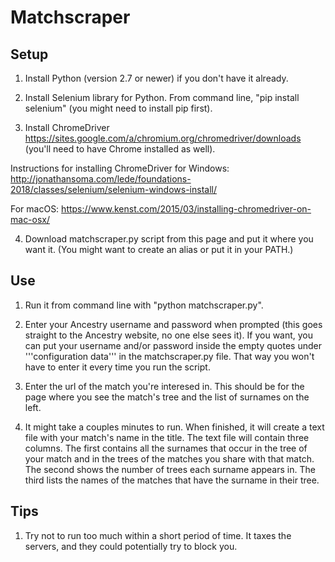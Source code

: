 # Matchscraper

## Setup

1. Install Python (version 2.7 or newer) if you don't have it already.

2. Install Selenium library for Python. From command line, "pip install selenium" (you might need to install pip first).

3. Install ChromeDriver https://sites.google.com/a/chromium.org/chromedriver/downloads 
(you'll need to have Chrome installed as well). 

Instructions for installing ChromeDriver for Windows:
http://jonathansoma.com/lede/foundations-2018/classes/selenium/selenium-windows-install/

For macOS:
https://www.kenst.com/2015/03/installing-chromedriver-on-mac-osx/

4. Download matchscraper.py script from this page and put it where you want it. (You might want to create an alias or put it in your 
PATH.)

## Use

1. Run it from command line with "python matchscraper.py". 

2. Enter your Ancestry username and password when prompted (this goes straight to the Ancestry website, no one else sees it). 
If you want, you can put your username and/or password inside the empty quotes under '''configuration data''' in the 
matchscraper.py file. That way you won't have to enter it every time you run the script. 

3. Enter the url of the match you're interesed in. This should be for the page where you see the match's tree and the list of surnames on the left.

4. It might take a couples minutes to run. When finished, it will create a text file with your match's name in the title.
The text file will contain three columns. The first contains all the surnames that occur in the tree of your match and 
in the trees of the matches you share with that match. The second shows the number of trees each surname appears in. 
The third lists the names of the matches that have the surname in their tree. 

## Tips

1. Try not to run too much within a short period of time. It taxes the servers, and they could potentially try to block you.

